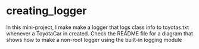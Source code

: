 # creating_logger
In this mini-project, I make make a logger that logs class info to toyotas.txt whenever a ToyotaCar in created. Check the README file for a diagram that shows how to make a non-root logger using the built-in logging module
